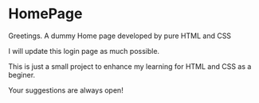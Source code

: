# HomePage
Greetings.
A dummy Home page developed by pure HTML and CSS

I will update this login page as much possible.

This is just a small project to enhance my learning for HTML and CSS as a beginer.

Your suggestions are always open!
